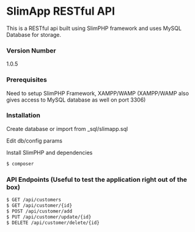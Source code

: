 # SlimApp RESTful API

This is a RESTful api built using SlimPHP framework and uses MySQL Database for storage.

### Version Number
1.0.5

### Prerequisites
Need to setup SlimPHP Framework, XAMPP/WAMP (XAMPP/WAMP also gives access to MySQL database as well on port 3306)

### Installation

Create database or import from _sql/slimapp.sql

Edit db/config params

Install SlimPHP and dependencies

```sh
$ composer
```
### API Endpoints (Useful to test the application right out of the box)
```sh
$ GET /api/customers
$ GET /api/customer/{id}
$ POST /api/customer/add
$ PUT /api/customer/update/{id}
$ DELETE /api/customer/delete/{id}
```
